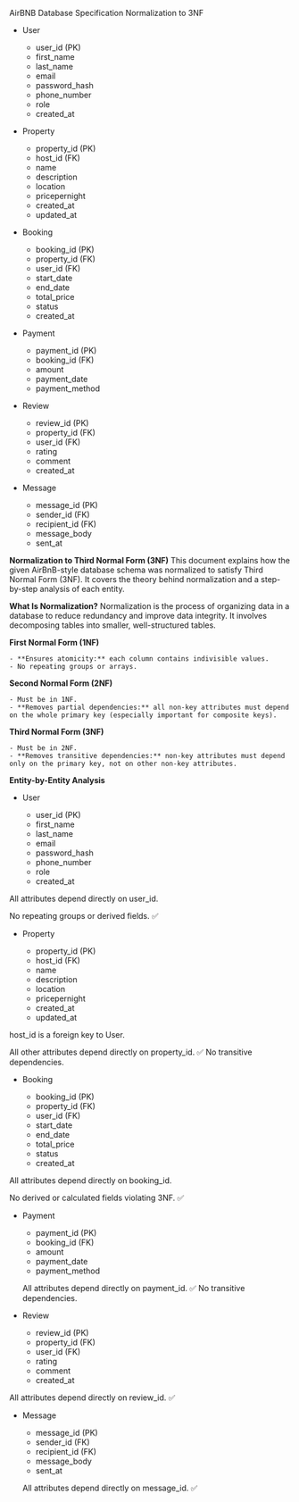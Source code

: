AirBNB Database Specification Normalization to 3NF

- User

  - user_id (PK)
  - first_name
  - last_name
  - email
  - password_hash
  - phone_number
  - role
  - created_at

- Property

  - property_id (PK)
  - host_id (FK)
  - name
  - description
  - location
  - pricepernight
  - created_at
  - updated_at

- Booking

  - booking_id (PK)
  - property_id (FK)
  - user_id (FK)
  - start_date
  - end_date
  - total_price
  - status
  - created_at

- Payment

  - payment_id (PK)
  - booking_id (FK)
  - amount
  - payment_date
  - payment_method

- Review

  - review_id (PK)
  - property_id (FK)
  - user_id (FK)
  - rating
  - comment
  - created_at

- Message
  - message_id (PK)
  - sender_id (FK)
  - recipient_id (FK)
  - message_body
  - sent_at

**Normalization to Third Normal Form (3NF)**
This document explains how the given AirBnB-style database schema was normalized to satisfy Third Normal Form (3NF). It covers the theory behind normalization and a step-by-step analysis of each entity.

**What Is Normalization?**
Normalization is the process of organizing data in a database to reduce redundancy and improve data integrity. It involves decomposing tables into smaller, well-structured tables.

**First Normal Form (1NF)**

    - **Ensures atomicity:** each column contains indivisible values.
    - No repeating groups or arrays.

**Second Normal Form (2NF)**

    - Must be in 1NF.
    - **Removes partial dependencies:** all non-key attributes must depend on the whole primary key (especially important for composite keys).

**Third Normal Form (3NF)**

    - Must be in 2NF.
    - **Removes transitive dependencies:** non-key attributes must depend only on the primary key, not on other non-key attributes.

**Entity-by-Entity Analysis**

- User

  - user_id (PK)
  - first_name
  - last_name
  - email
  - password_hash
  - phone_number
  - role
  - created_at

All attributes depend directly on user_id.

No repeating groups or derived fields. ✅

- Property

  - property_id (PK)
  - host_id (FK)
  - name
  - description
  - location
  - pricepernight
  - created_at
  - updated_at

host_id is a foreign key to User.

All other attributes depend directly on property_id. ✅ No transitive dependencies.

- Booking

  - booking_id (PK)
  - property_id (FK)
  - user_id (FK)
  - start_date
  - end_date
  - total_price
  - status
  - created_at

All attributes depend directly on booking_id.

No derived or calculated fields violating 3NF. ✅

- Payment

  - payment_id (PK)
  - booking_id (FK)
  - amount
  - payment_date
  - payment_method

  All attributes depend directly on payment_id. ✅ No transitive dependencies.

- Review

  - review_id (PK)
  - property_id (FK)
  - user_id (FK)
  - rating
  - comment
  - created_at

All attributes depend directly on review_id. ✅

- Message

  - message_id (PK)
  - sender_id (FK)
  - recipient_id (FK)
  - message_body
  - sent_at

  All attributes depend directly on message_id. ✅
